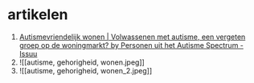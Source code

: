 # artikelen
1. [Autismevriendelijk wonen | Volwassenen met autisme, een vergeten groep op de woningmarkt? by Personen uit het Autisme Spectrum - Issuu](https://issuu.com/pasnederland/docs/autismevriendelijkwonenpasnov14)
2. ![[autisme, gehorigheid, wonen.jpeg]]
3. ![[autisme, gehorigheid, wonen_2.jpeg]]